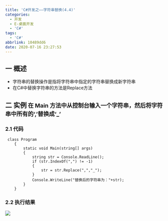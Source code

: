 ```yaml
---
title: 'C#开发之——字符串替换(4.4)'
categories:
  - 开发
  - E-桌面开发
  - 'C#'
tags:
  - 'C#'
abbrlink: 10489dd6
date: 2020-07-16 23:27:53
---
```

## 一 概述

* 字符串的替换操作是指将字符串中指定的字符串替换成新字符串
* 在C#中替换字符串的方法是Replace方法

<!--more-->

## 二 实例<font size=4> 在 Main 方法中从控制台输入一个字符串，然后将字符串中所有的‘,’替换成‘_’ </font>

### 2.1 代码

```
 class Program
    {
        static void Main(string[] args)
        {
            string str = Console.ReadLine();
            if (str.IndexOf(",") != -1)
            {
                str = str.Replace(",","_");
            }
            Console.WriteLine("替换后的字符串为："+str);
        }
    }
```

### 2.2 执行结果
![][1]


[1]:https://cdn.jsdelivr.net/gh/PGzxc/CDN@master/blog-image/csharp-string-replace-sample.png